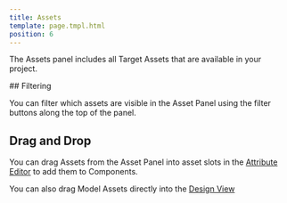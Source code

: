 ```yaml
---
title: Assets
template: page.tmpl.html
position: 6
---
```


The Assets panel includes all Target Assets that are available in your project.

## Filtering

You can filter which assets are visible in the Asset Panel using the filter buttons along the top of the panel.

## Drag and Drop

You can drag Assets from the Asset Panel into asset slots in the [Attribute Editor](/user-manual/designer/interface/attribute-editor) to add them to Components.

You can also drag Model Assets directly into the [Design View](/user-manual/designer/interface/design-view)
